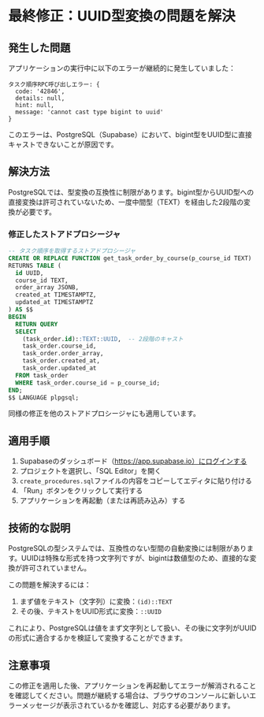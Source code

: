 # 最終修正：UUID型変換の問題を解決

## 発生した問題

アプリケーションの実行中に以下のエラーが継続的に発生していました：

```
タスク順序RPC呼び出しエラー: {
  code: '42846', 
  details: null, 
  hint: null, 
  message: 'cannot cast type bigint to uuid'
}
```

このエラーは、PostgreSQL（Supabase）において、bigint型をUUID型に直接キャストできないことが原因です。

## 解決方法

PostgreSQLでは、型変換の互換性に制限があります。bigint型からUUID型への直接変換は許可されていないため、一度中間型（TEXT）を経由した2段階の変換が必要です。

### 修正したストアドプロシージャ

```sql
-- タスク順序を取得するストアドプロシージャ
CREATE OR REPLACE FUNCTION get_task_order_by_course(p_course_id TEXT)
RETURNS TABLE (
  id UUID,
  course_id TEXT,
  order_array JSONB,
  created_at TIMESTAMPTZ,
  updated_at TIMESTAMPTZ
) AS $$
BEGIN
  RETURN QUERY
  SELECT 
    (task_order.id)::TEXT::UUID,  -- 2段階のキャスト
    task_order.course_id,
    task_order.order_array,
    task_order.created_at,
    task_order.updated_at
  FROM task_order
  WHERE task_order.course_id = p_course_id;
END;
$$ LANGUAGE plpgsql;
```

同様の修正を他のストアドプロシージャにも適用しています。

## 適用手順

1. Supabaseのダッシュボード（https://app.supabase.io）にログインする
2. プロジェクトを選択し、「SQL Editor」を開く
3. `create_procedures.sql`ファイルの内容をコピーしてエディタに貼り付ける
4. 「Run」ボタンをクリックして実行する
5. アプリケーションを再起動（または再読み込み）する

## 技術的な説明

PostgreSQLの型システムでは、互換性のない型間の自動変換には制限があります。UUIDは特殊な形式を持つ文字列ですが、bigintは数値型のため、直接的な変換が許可されていません。

この問題を解決するには：

1. まず値をテキスト（文字列）に変換：`(id)::TEXT`
2. その後、テキストをUUID形式に変換：`::UUID`

これにより、PostgreSQLは値をまず文字列として扱い、その後に文字列がUUIDの形式に適合するかを検証して変換することができます。

## 注意事項

この修正を適用した後、アプリケーションを再起動してエラーが解消されることを確認してください。問題が継続する場合は、ブラウザのコンソールに新しいエラーメッセージが表示されているかを確認し、対応する必要があります。
